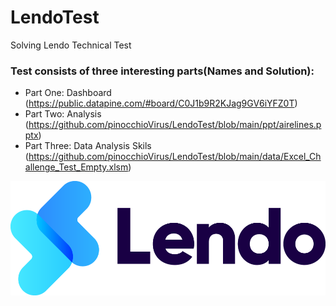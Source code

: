 # LendoTest
Solving Lendo Technical Test
### Test consists of three interesting parts(Names and Solution):
- Part One: Dashboard (https://public.datapine.com/#board/C0J1b9R2KJag9GV6iYFZ0T)
- Part Two: Analysis (https://github.com/pinocchioVirus/LendoTest/blob/main/ppt/airelines.pptx)
- Part Three: Data Analysis Skils (https://github.com/pinocchioVirus/LendoTest/blob/main/data/Excel_Challenge_Test_Empty.xlsm)

[![Lendo](img/lendo.png)](https://www.youtube.com/watch?v=2gWlWZ9TJgk "Lendo Company - Click to Watch!")
